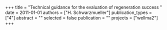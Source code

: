 +++
title = "Technical guidance for the evaluation of regeneration success "
date = 2011-01-01
authors = ["H. Schwarzmueller"]
publication_types = ["4"]
abstract = ""
selected = false
publication = ""
projects = ["wellma2"]
+++

